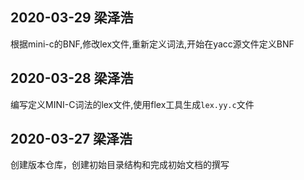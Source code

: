 ## 2020-03-29 梁泽浩
根据mini-c的BNF,修改lex文件,重新定义词法,开始在yacc源文件定义BNF
## 2020-03-28 梁泽浩
编写定义MINI-C词法的lex文件,使用flex工具生成`lex.yy.c`文件
## 2020-03-27 梁泽浩
创建版本仓库，创建初始目录结构和完成初始文档的撰写